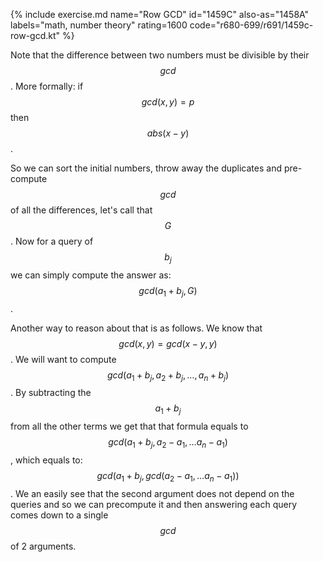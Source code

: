 {% include exercise.md name="Row GCD" id="1459C" also-as="1458A" labels="math, number theory" rating=1600 code="r680-699/r691/1459c-row-gcd.kt" %}

Note that the difference between two numbers must be divisible by their $$gcd$$.  More formally: if $$gcd(x, y) = p$$ then $$abs(x-y) % p == 0$$.

So we can sort the initial numbers, throw away the duplicates and pre-compute $$gcd$$ of all the differences, let's call that $$G$$.  Now for a query of $$b_j$$ we can simply compute the answer as: $$gcd(a_1+b_j, G)$$.

Another way to reason about that is as follows.  We know that $$gcd(x, y) = gcd(x-y, y)$$.  We will want to compute $$gcd(a_1 + b_j, a_2+b_j, \ldots, a_n + b_j)$$.  By subtracting the $$a_1+b_j$$ from all the other terms we get that that formula equals to $$gcd(a_1 + b_j, a_2 - a_1, \ldots a_n - a_1)$$, which equals to: $$gcd(a_1 + b_j, gcd(a_2 - a_1, \ldots a_n - a_1))$$. We an easily see that the second argument does not depend on the queries and so we can precompute it and then answering each query comes down to a single $$gcd$$ of 2 arguments.
